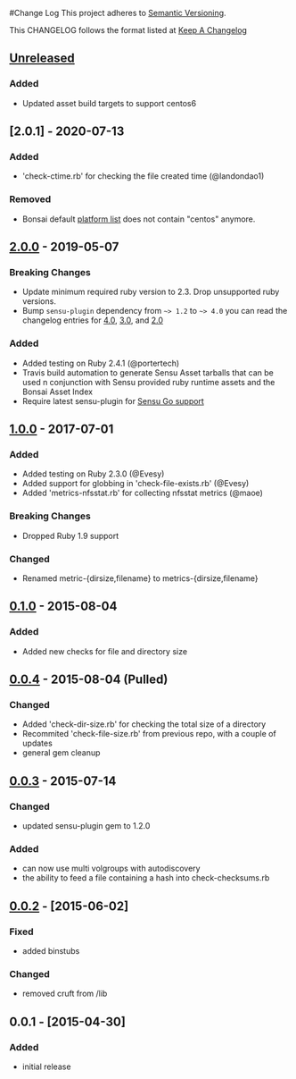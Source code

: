 #Change Log
This project adheres to [Semantic Versioning](http://semver.org/).

This CHANGELOG follows the format listed at [Keep A Changelog](http://keepachangelog.com/)

## [Unreleased]

### Added
- Updated asset build targets to support centos6

## [2.0.1] - 2020-07-13
### Added
- 'check-ctime.rb' for checking the file created time (@landondao1)

### Removed
- Bonsai default [platform list](https://github.com/sensu/sensu-go-bonsai-asset/blob/85b1bc1598b4e330f7f75f4dd11e3e0445634d84/ruby-runtime/travis-build-ruby-plugin-assets.sh#L12) does not contain "centos" anymore.

## [2.0.0] - 2019-05-07
### Breaking Changes
- Update minimum required ruby version to 2.3. Drop unsupported ruby versions.
- Bump `sensu-plugin` dependency from `~> 1.2` to `~> 4.0` you can read the changelog entries for [4.0](https://github.com/sensu-plugins/sensu-plugin/blob/master/CHANGELOG.md#400---2018-02-17), [3.0](https://github.com/sensu-plugins/sensu-plugin/blob/master/CHANGELOG.md#300---2018-12-04), and [2.0](https://github.com/sensu-plugins/sensu-plugin/blob/master/CHANGELOG.md#v200---2017-03-29)

### Added
- Added testing on Ruby 2.4.1 (@portertech)
- Travis build automation to generate Sensu Asset tarballs that can be used n conjunction with Sensu provided ruby runtime assets and the Bonsai Asset Index
- Require latest sensu-plugin for [Sensu Go support](https://github.com/sensu-plugins/sensu-plugin#sensu-go-enablement)

## [1.0.0] - 2017-07-01
### Added
- Added testing on Ruby 2.3.0 (@Evesy)
- Added support for globbing in 'check-file-exists.rb' (@Evesy)
- Added 'metrics-nfsstat.rb' for collecting nfsstat metrics (@maoe)

### Breaking Changes
- Dropped Ruby 1.9 support

### Changed
- Renamed metric-{dirsize,filename} to metrics-{dirsize,filename}

## [0.1.0] - 2015-08-04
### Added
- Added new checks for file and directory size

## [0.0.4] - 2015-08-04 (Pulled)
### Changed
- Added 'check-dir-size.rb' for checking the total size of a directory
- Recommited 'check-file-size.rb' from previous repo, with a couple of updates
- general gem cleanup

## [0.0.3] - 2015-07-14
### Changed
- updated sensu-plugin gem to 1.2.0

### Added
- can now use multi volgroups with autodiscovery
- the ability to feed a file containing a hash into check-checksums.rb

## [0.0.2] - [2015-06-02]
### Fixed
- added binstubs

### Changed
- removed cruft from /lib

## 0.0.1 - [2015-04-30]
### Added
- initial release

[Unreleased]: https://github.com/sensu-plugins/sensu-plugins-filesystem-checks/compare/2.0.0...HEAD
[2.0.0]: https://github.com/sensu-plugins/sensu-plugins-filesystem-checks/compare/1.0.0...2.0.0
[1.0.0]: https://github.com/sensu-plugins/sensu-plugins-filesystem-checks/compare/0.0.4...1.0.0
[0.1.0]: https://github.com/sensu-plugins/sensu-plugins-filesystem-checks/compare/0.0.3...0.0.4
[0.0.4]: https://github.com/sensu-plugins/sensu-plugins-filesystem-checks/compare/0.0.3...0.0.4
[0.0.3]: https://github.com/sensu-plugins/sensu-plugins-filesystem-checks/compare/0.0.2...0.0.3
[0.0.2]: https://github.com/sensu-plugins/sensu-plugins-filesystem-checks/compare/0.0.1...0.0.2
